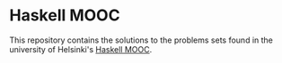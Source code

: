 # Haskell MOOC
This repository contains the solutions to the problems sets found in the university of Helsinki's [Haskell MOOC](https://haskell.mooc.fi/).  